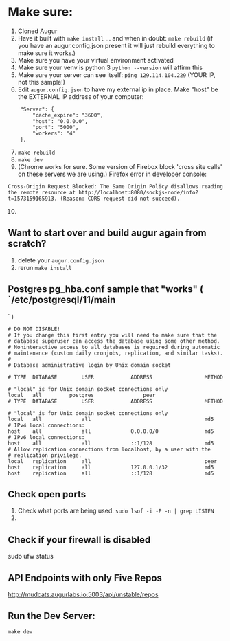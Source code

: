 # Make sure: 
1. Cloned Augur
2. Have it built with `make install` ... and when in doubt: `make rebuild` (if you have an augur.config.json present it will just rebuild everything to make sure it works.)
3. Make sure you have your virtual environment activated
4. Make sure your venv is python 3 `python --version` will affirm this
5. Make sure your server can see itself: `ping 129.114.104.229` (YOUR IP, not this sample!)
6. Edit `augur.config.json` to have my external ip in place. Make "host" be the EXTERNAL IP address of your computer:
```
    "Server": {
        "cache_expire": "3600",
        "host": "0.0.0.0",
        "port": "5000",
        "workers": "4"
    },
```
7. `make rebuild`
8. `make dev`
9. (Chrome works for sure. Some version of Firebox block 'cross site calls' on these servers we are using.) Firefox error in developer console: 
```
Cross-Origin Request Blocked: The Same Origin Policy disallows reading the remote resource at http://localhost:8080/sockjs-node/info?t=1573159165913. (Reason: CORS request did not succeed).
```
10. 

## Want to start over and build augur again from scratch?
1. delete your `augur.config.json`
2. rerun `make install`


## Postgres pg_hba.conf sample that "works" ( `/etc/postgresql/11/main
` )
```
# DO NOT DISABLE!
# If you change this first entry you will need to make sure that the
# database superuser can access the database using some other method.
# Noninteractive access to all databases is required during automatic
# maintenance (custom daily cronjobs, replication, and similar tasks).
#
# Database administrative login by Unix domain socket

# TYPE  DATABASE        USER            ADDRESS                 METHOD

# "local" is for Unix domain socket connections only
local   all         postgres                peer
# TYPE  DATABASE        USER            ADDRESS                 METHOD

# "local" is for Unix domain socket connections only
local   all             all                                     md5 
# IPv4 local connections:
host    all             all             0.0.0.0/0               md5 
# IPv6 local connections:
host    all             all             ::1/128                 md5
# Allow replication connections from localhost, by a user with the
# replication privilege.
local   replication     all                                     peer
host    replication     all             127.0.0.1/32            md5
host    replication     all             ::1/128                 md5
```

## Check open ports
1. Check what ports are being used: `sudo lsof -i -P -n | grep LISTEN`
2. 


## Check if your firewall is disabled
sudo ufw status

## API Endpoints with only Five Repos
http://mudcats.augurlabs.io:5003/api/unstable/repos

## Run the Dev Server: 
`make dev`